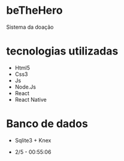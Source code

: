 # beTheHero
 Sistema da doação

# tecnologias utilizadas
- Html5
- Css3
- Js
- Node.Js
- React
- React Native

# Banco de dados
- Sqlite3 + Knex

- 2/5 - 00:55:06

